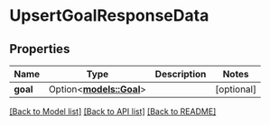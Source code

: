 # UpsertGoalResponseData

## Properties

Name | Type | Description | Notes
------------ | ------------- | ------------- | -------------
**goal** | Option<[**models::Goal**](Goal.md)> |  | [optional]

[[Back to Model list]](../README.md#documentation-for-models) [[Back to API list]](../README.md#documentation-for-api-endpoints) [[Back to README]](../README.md)



